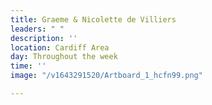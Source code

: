 ```yaml
---
title: Graeme & Nicolette de Villiers
leaders: " "
description: ''
location: Cardiff Area
day: Throughout the week
time: ''
image: "/v1643291520/Artboard_1_hcfn99.png"

---
```

